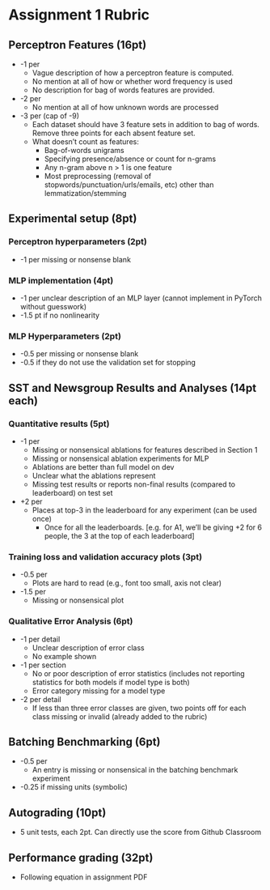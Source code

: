 Assignment 1 Rubric
===================

Perceptron Features (16pt)
--------------------------
* -1 per
  * Vague description of how a perceptron feature is computed.
  * No mention at all of how or whether word frequency is used
  * No description for bag of words features are provided.
* -2 per
  * No mention at all of how unknown words are processed
* -3 per (cap of -9)
  * Each dataset should have 3 feature sets in addition to bag of words. Remove three points for each absent feature set.
  * What doesn’t count as features:
    * Bag-of-words unigrams
    * Specifying presence/absence or count for n-grams
    * Any n-gram above n > 1 is one feature
    * Most preprocessing (removal of stopwords/punctuation/urls/emails, etc) other than lemmatization/stemming

Experimental setup (8pt)
------------------------
### Perceptron hyperparameters (2pt)
* -1 per missing or nonsense blank

### MLP implementation (4pt)
* -1 per unclear description of an MLP layer (cannot implement in PyTorch without guesswork)
* -1.5 pt if no nonlinearity

### MLP Hyperparameters (2pt)
* -0.5 per missing or nonsense blank 
* -0.5 if they do not use the validation set for stopping


SST and Newsgroup Results and Analyses (14pt each)
--------------------------------------------------
### Quantitative results (5pt)
* -1 per
  * Missing or nonsensical ablations for features described in Section 1
  * Missing or nonsensical ablation experiments for MLP
  * Ablations are better than full model on dev
  * Unclear what the ablations represent
  * Missing test results or reports non-final results (compared to leaderboard) on test set
* +2 per
  * Places at top-3 in the leaderboard for any experiment (can be used once)
    * Once for all the leaderboards. [e.g. for A1, we’ll be giving +2 for 6 people, the 3 at the top of each leaderboard]

### Training loss and validation accuracy plots (3pt)
* -0.5 per
  * Plots are hard to read (e.g., font too small, axis not clear)
* -1.5 per
  * Missing or nonsensical plot

### Qualitative Error Analysis (6pt)
* -1 per detail
  * Unclear description of error class
  * No example shown
* -1 per section
  * No or poor description of error statistics (includes not reporting statistics for both models if model type is both)
  * Error category missing for a model type
* -2 per detail	
  * If less than three error classes are given, two points off for each class missing or invalid (already added to the rubric)

Batching Benchmarking (6pt)
---------------------------
* -0.5 per
  * An entry is missing or nonsensical in the batching benchmark experiment
* -0.25 if missing units (symbolic)

Autograding (10pt)
------------------
* 5 unit tests, each 2pt. Can directly use the score from Github Classroom

Performance grading (32pt)
--------------------------
* Following equation in assignment PDF
